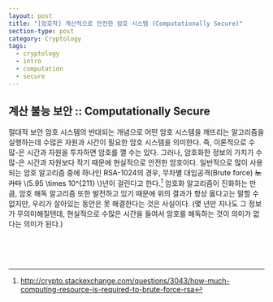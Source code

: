 ```yaml
---
layout: post
title: "[암호학] 계산적으로 안전한 암호 시스템 (Computationally Secure)"
section-type: post
category: Cryptology
tags:
  - cryptology
  - intro
  - computation
  - secure
---
```


## 계산 불능 보안 :: Computationally Secure

절대적 보안 암호 시스템의 반대되는 개념으로 어떤 암호 시스템을 깨뜨리는 알고리즘을 실행하는데 수많은 자원과 시간이 필요한 암호 시스템을 의미한다. 즉, 이론적으로 수많-은 시간과 자원을 투자하면 암호를 깰 수는 있다. 그러나, 암호화한 정보의 가치가 수많-은 시간과 자원보다 작기 때문에 현실적으로 안전한 암호이다. 일반적으로 많이 사용되는 암호 알고리즘 중에 하나인 RSA-1024의 경우, 무차별 대입공격(Brute force) ~~노가다~~ \\(5.95 \times 10^{211} \\)년이 걸린다고 한다.[^1] 암호화 알고리즘이 진화하는 만큼, 암호 해독 알고리즘 또한 발전하고 있기 때문에 위의 결과가 항상 옳다고는 말할 수 없지만, 우리가 살아있는 동안은 못 해결한다는 것은 사실이다. (몇 년만 지나도 그 정보가 무의미해질텐데, 현실적으로 수많은 시간을 들여서 암호를 해독하는 것이 의미가 없다는 의미가 된다.)

<br /><br /><br />
[^1]: http://crypto.stackexchange.com/questions/3043/how-much-computing-resource-is-required-to-brute-force-rsa
